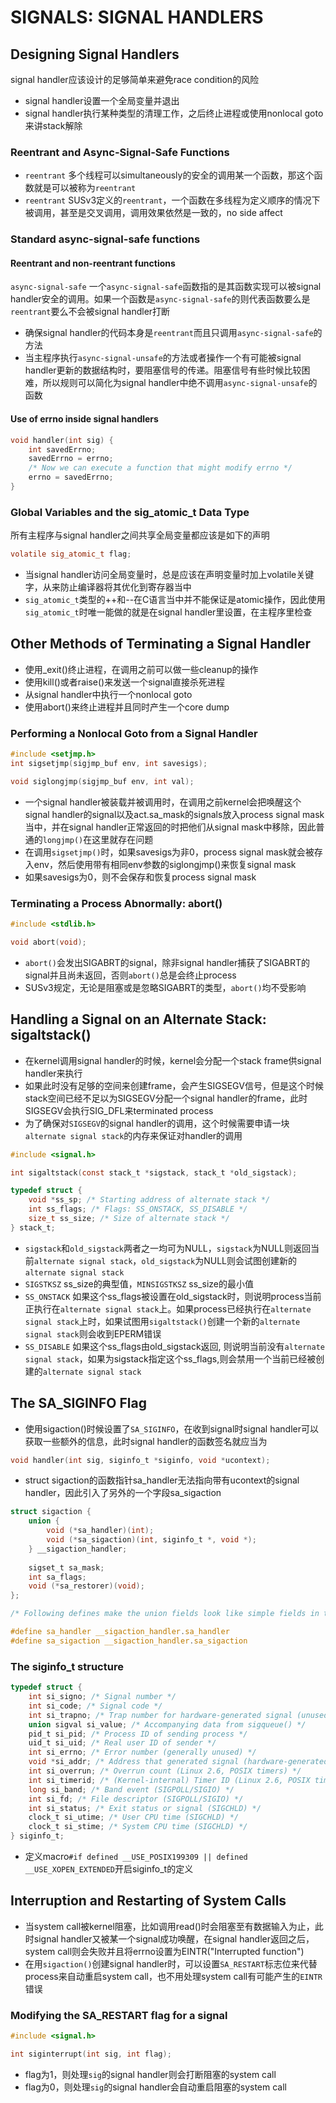 # SIGNALS: SIGNAL HANDLERS

## Designing Signal Handlers
signal handler应该设计的足够简单来避免race condition的风险
- signal handler设置一个全局变量并退出
- signal handler执行某种类型的清理工作，之后终止进程或使用nonlocal goto来讲stack解除

### Reentrant and Async-Signal-Safe Functions
- `reentrant` 多个线程可以simultaneously的安全的调用某一个函数，那这个函数就是可以被称为`reentrant`
- `reentrant` SUSv3定义的`reentrant`，一个函数在多线程为定义顺序的情况下被调用，甚至是交叉调用，调用效果依然是一致的，no side affect

### Standard async-signal-safe functions

#### Reentrant and non-reentrant functions
`async-signal-safe` 一个`async-signal-safe`函数指的是其函数实现可以被signal handler安全的调用。如果一个函数是`async-signal-safe`的则代表函数要么是`reentrant`要么不会被signal handler打断
- 确保signal handler的代码本身是`reentrant`而且只调用`async-signal-safe`的方法
- 当主程序执行`async-signal-unsafe`的方法或者操作一个有可能被signal handler更新的数据结构时，要阻塞信号的传递。阻塞信号有些时候比较困难，所以规则可以简化为signal handler中绝不调用`async-signal-unsafe`的函数

#### Use of errno inside signal handlers
```c
void handler(int sig) {
	int savedErrno;
 	savedErrno = errno;
 	/* Now we can execute a function that might modify errno */
 	errno = savedErrno;
}
```

### Global Variables and the sig_atomic_t Data Type
所有主程序与signal handler之间共享全局变量都应该是如下的声明
```c
volatile sig_atomic_t flag;
```
- 当signal handler访问全局变量时，总是应该在声明变量时加上volatile关键字，从来防止编译器将其优化到寄存器当中
- `sig_atomic_t`类型的++和--在C语言当中并不能保证是atomic操作，因此使用`sig_atomic_t`时唯一能做的就是在signal handler里设置，在主程序里检查

## Other Methods of Terminating a Signal Handler
- 使用_exit()终止进程，在调用之前可以做一些cleanup的操作
- 使用kill()或者raise()来发送一个signal直接杀死进程
- 从signal handler中执行一个nonlocal goto
- 使用abort()来终止进程并且同时产生一个core dump

### Performing a Nonlocal Goto from a Signal Handler
```c
#include <setjmp.h>
int sigsetjmp(sigjmp_buf env, int savesigs);

void siglongjmp(sigjmp_buf env, int val);
```
- 一个signal handler被装载并被调用时，在调用之前kernel会把唤醒这个signal handler的signal以及act.sa_mask的signals放入process signal mask当中，并在signal handler正常返回的时把他们从signal mask中移除，因此普通的`longjmp()`在这里就存在问题
- 在调用`sigsetjmp()`时，如果savesigs为非0，process signal mask就会被存入env，然后使用带有相同env参数的siglongjmp()来恢复signal mask
- 如果savesigs为0，则不会保存和恢复process signal mask

### Terminating a Process Abnormally: abort()
```c
#include <stdlib.h>

void abort(void);
```
- `abort()`会发出SIGABRT的signal，除非signal handler捕获了SIGABRT的signal并且尚未返回，否则`abort()`总是会终止process
- SUSv3规定，无论是阻塞或是忽略SIGABRT的类型，`abort()`均不受影响

## Handling a Signal on an Alternate Stack: sigaltstack()
- 在kernel调用signal handler的时候，kernel会分配一个stack frame供signal handler来执行
- 如果此时没有足够的空间来创建frame，会产生SIGSEGV信号，但是这个时候stack空间已经不足以为SIGSEGV分配一个signal handler的frame，此时SIGSEGV会执行SIG_DFL来terminated process
- 为了确保对`SIGSEGV`的signal handler的调用，这个时候需要申请一块`alternate signal stack`的内存来保证对handler的调用  

```c
#include <signal.h>

int sigaltstack(const stack_t *sigstack, stack_t *old_sigstack);

typedef struct {
    void *ss_sp; /* Starting address of alternate stack */
    int ss_flags; /* Flags: SS_ONSTACK, SS_DISABLE */
    size_t ss_size; /* Size of alternate stack */
} stack_t;
```
- `sigstack`和`old_sigstack`两者之一均可为NULL，`sigstack`为NULL则返回当前`alternate signal stack`，`old_sigstack`为NULL则会试图创建新的`alternate signal stack`
- `SIGSTKSZ` ss_size的典型值，`MINSIGSTKSZ` ss_size的最小值  
- `SS_ONSTACK` 如果这个ss_flags被设置在old_sigstack时，则说明process当前正执行在`alternate signal stack`上。如果process已经执行在`alternate signal stack`上时，如果试图用`sigaltstack()`创建一个新的`alternate signal stack`则会收到EPERM错误
- `SS_DISABLE` 如果这个ss_flags由old_sigstack返回, 则说明当前没有`alternate signal stack`，如果为sigstack指定这个ss_flags,则会禁用一个当前已经被创建的`alternate signal stack`

## The SA_SIGINFO Flag
- 使用sigaction()时候设置了`SA_SIGINFO`，在收到signal时signal handler可以获取一些额外的信息，此时signal handler的函数签名就应当为
```c
void handler(int sig, siginfo_t *siginfo, void *ucontext);
```
- struct sigaction的函数指针sa_handler无法指向带有ucontext的signal handler，因此引入了另外的一个字段sa_sigaction
```c
struct sigaction {  
    union {
        void (*sa_handler)(int);
        void (*sa_sigaction)(int, siginfo_t *, void *);
    } __sigaction_handler;
    
    sigset_t sa_mask;
    int sa_flags;
    void (*sa_restorer)(void);
};

/* Following defines make the union fields look like simple fields in the parent structure */

#define sa_handler __sigaction_handler.sa_handler
#define sa_sigaction __sigaction_handler.sa_sigaction
```

### The siginfo_t structure
```c
typedef struct {
    int si_signo; /* Signal number */
    int si_code; /* Signal code */
    int si_trapno; /* Trap number for hardware-generated signal (unused on most architectures) */
    union sigval si_value; /* Accompanying data from sigqueue() */
    pid_t si_pid; /* Process ID of sending process */
    uid_t si_uid; /* Real user ID of sender */
    int si_errno; /* Error number (generally unused) */
    void *si_addr; /* Address that generated signal (hardware-generated signals only) */
    int si_overrun; /* Overrun count (Linux 2.6, POSIX timers) */
    int si_timerid; /* (Kernel-internal) Timer ID (Linux 2.6, POSIX timers) */
    long si_band; /* Band event (SIGPOLL/SIGIO) */
    int si_fd; /* File descriptor (SIGPOLL/SIGIO) */
    int si_status; /* Exit status or signal (SIGCHLD) */
    clock_t si_utime; /* User CPU time (SIGCHLD) */
    clock_t si_stime; /* System CPU time (SIGCHLD) */
} siginfo_t;
```
- 定义macro`#if defined __USE_POSIX199309 || defined __USE_XOPEN_EXTENDED`开启siginfo_t的定义

## Interruption and Restarting of System Calls
- 当system call被kernel阻塞，比如调用read()时会阻塞至有数据输入为止，此时signal handler又被某一个signal成功唤醒，在signal handler返回之后，system call则会失败并且将errno设置为EINTR("Interrupted function")
- 在用`sigaction()`创建signal handler时，可以设置`SA_RESTART`标志位来代替process来自动重启system call，也不用处理system call有可能产生的`EINTR`错误

### Modifying the SA_RESTART flag for a signal
```c
#include <signal.h>

int siginterrupt(int sig, int flag);
```
- flag为1，则处理`sig`的signal handler则会打断阻塞的system call
- flag为0，则处理`sig`的signal handler会自动重启阻塞的system call
